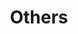 ---
layout: page
title: Others
nav: true
nav_order: 6
dropdown: true
children: 
    - title: Group
      permalink: /Group/
    - title: divider
    - title: Miscellaneous
      permalink: /Miscellaneous/
    - title: divider
    - title: Albums
      permalink: /Albums/
---